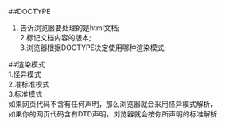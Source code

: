 ##DOCTYPE   
  1. 告诉浏览器要处理的是html文档;   
  2.标记文档内容的版本;    
  3.浏览器根据DOCTYPE决定使用哪种渲染模式;       
  
##渲染模式    
  1.怪异模式    
  2.准标准模式    
  3.标准模式   
  如果网页代码不含有任何声明，那么浏览器就会采用怪异模式解析，   
  如果你的网页代码含有DTD声明，浏览器就会按你所声明的标准解析  
